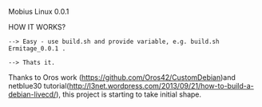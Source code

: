 Mobius Linux 0.0.1

HOW IT WORKS?

	--> Easy - use build.sh and provide variable, e.g. build.sh Ermitage_0.0.1 .

	--> Thats it.

Thanks to Oros work (https://github.com/Oros42/CustomDebian)and netblue30 tutorial(http://l3net.wordpress.com/2013/09/21/how-to-build-a-debian-livecd/), 
this project is starting to take initial shape.
